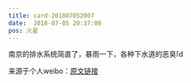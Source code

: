 ```yaml
---
title: card-201807052007
date:  2018-07-05 20:37:00
pos: 火星
---
```

南京的排水系统简直了，暴雨一下，各种下水道的恶臭<span class="url-icon"><img alt=[doge] src="https://h5.sinaimg.cn/m/emoticon/icon/others/d_doge-be7f768d78.png" style="width:1em; height:1em;" /></span> 

来源于个人weibo：[原文链接](https://m.weibo.cn/status/GoyqgrQxc?mblogid=GoyqgrQxc)